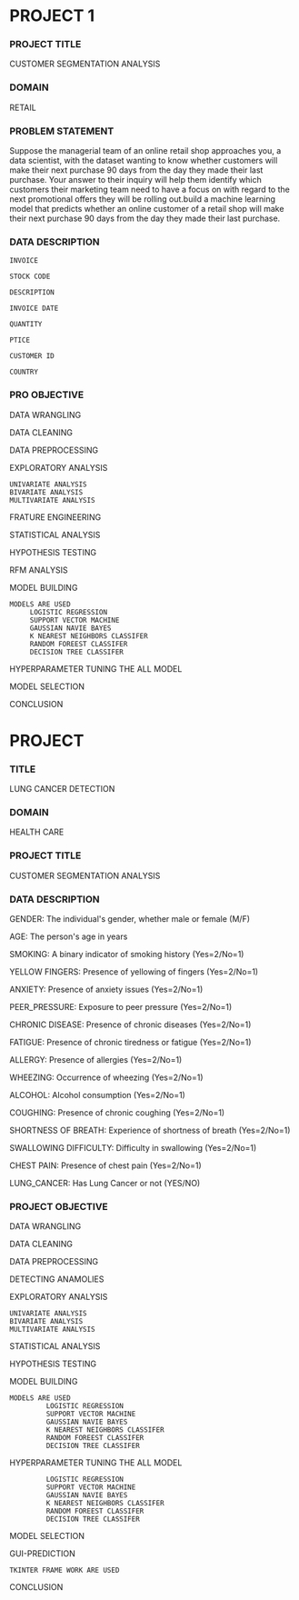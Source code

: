 
# PROJECT 1




### PROJECT TITLE
CUSTOMER SEGMENTATION ANALYSIS
### DOMAIN
RETAIL
### PROBLEM STATEMENT
 Suppose the managerial team of an online retail shop approaches you, a data scientist, with the dataset wanting to know whether customers will make their next purchase 90 days from the day they made their last purchase. Your answer to their inquiry will help them identify which customers their marketing team need to have a focus on with regard to the next promotional offers they will be rolling out.build a machine learning model that predicts whether an online customer of a retail shop will make their next purchase 90 days from the day they made their last purchase.
### DATA DESCRIPTION
    INVOICE

    STOCK CODE

    DESCRIPTION

    INVOICE DATE

    QUANTITY

    PTICE

    CUSTOMER ID

    COUNTRY 

### PRO OBJECTIVE
DATA WRANGLING

DATA CLEANING

DATA PREPROCESSING

EXPLORATORY ANALYSIS

    UNIVARIATE ANALYSIS
    BIVARIATE ANALYSIS
    MULTIVARIATE ANALYSIS 

FRATURE ENGINEERING

STATISTICAL ANALYSIS

HYPOTHESIS TESTING

RFM ANALYSIS

MODEL BUILDING

    MODELS ARE USED
         LOGISTIC REGRESSION
         SUPPORT VECTOR MACHINE
         GAUSSIAN NAVIE BAYES
         K NEAREST NEIGHBORS CLASSIFER
         RANDOM FOREEST CLASSIFER
         DECISION TREE CLASSIFER
HYPERPARAMETER TUNING THE ALL MODEL


MODEL SELECTION

CONCLUSION
# PROJECT 


### TITLE
LUNG CANCER DETECTION
### DOMAIN
HEALTH CARE
### PROJECT TITLE
CUSTOMER SEGMENTATION ANALYSIS
### DATA DESCRIPTION
GENDER: The individual's gender, whether male or female (M/F)

AGE: The person's age in years

SMOKING: A binary indicator of smoking history (Yes=2/No=1)

YELLOW FINGERS: Presence of yellowing of fingers (Yes=2/No=1)

ANXIETY: Presence of anxiety issues (Yes=2/No=1)

PEER_PRESSURE: Exposure to peer pressure (Yes=2/No=1)

CHRONIC DISEASE: Presence of chronic diseases (Yes=2/No=1)

FATIGUE: Presence of chronic tiredness or fatigue (Yes=2/No=1)

ALLERGY: Presence of allergies (Yes=2/No=1)

WHEEZING: Occurrence of wheezing (Yes=2/No=1)

ALCOHOL: Alcohol consumption (Yes=2/No=1)

COUGHING: Presence of chronic coughing (Yes=2/No=1)

SHORTNESS OF BREATH: Experience of shortness of breath (Yes=2/No=1)

SWALLOWING DIFFICULTY: Difficulty in swallowing (Yes=2/No=1)

CHEST PAIN: Presence of chest pain (Yes=2/No=1)

LUNG_CANCER: Has Lung Cancer or not (YES/NO)
### PROJECT OBJECTIVE

DATA WRANGLING

DATA CLEANING

DATA PREPROCESSING

DETECTING ANAMOLIES

EXPLORATORY ANALYSIS

    UNIVARIATE ANALYSIS
    BIVARIATE ANALYSIS
    MULTIVARIATE ANALYSIS 
STATISTICAL ANALYSIS

HYPOTHESIS TESTING


MODEL BUILDING

    MODELS ARE USED
             LOGISTIC REGRESSION
             SUPPORT VECTOR MACHINE
             GAUSSIAN NAVIE BAYES
             K NEAREST NEIGHBORS CLASSIFER
             RANDOM FOREEST CLASSIFER
             DECISION TREE CLASSIFER

HYPERPARAMETER TUNING THE ALL MODEL

             LOGISTIC REGRESSION
             SUPPORT VECTOR MACHINE
             GAUSSIAN NAVIE BAYES
             K NEAREST NEIGHBORS CLASSIFER
             RANDOM FOREEST CLASSIFER
             DECISION TREE CLASSIFER

MODEL SELECTION

GUI-PREDICTION

    TKINTER FRAME WORK ARE USED


CONCLUSION 
    

   
